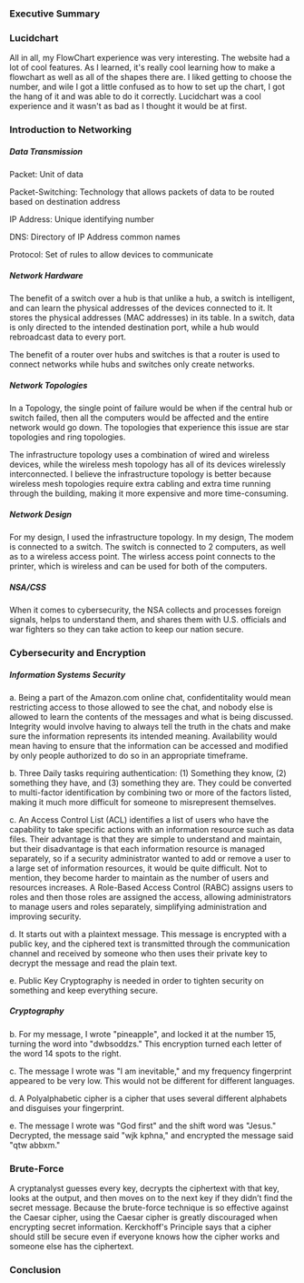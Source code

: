 ### Executive Summary

### Lucidchart
All in all, my FlowChart experience was very interesting. The website had a lot of cool features. As I learned, it's really cool learning how to make a flowchart as well as all of the shapes there are. I liked getting to choose the number, and wile I got a little confused as to how to set up the chart, I got the hang of it and was able to do it correctly. Lucidchart was a cool experience and it wasn't as bad as I thought it would be at first.

### Introduction to Networking

##### Data Transmission

Packet: Unit of data

Packet-Switching: Technology that allows packets of data to be routed based on destination address

IP Address: Unique identifying number

DNS: Directory of IP Address common names

Protocol: Set of rules to allow devices to communicate

##### Network Hardware

The benefit of a switch over a hub is that unlike a hub, a switch is intelligent, and can learn the physical addresses of the devices connected to it. It stores the physical addresses (MAC addresses) in its table. In a switch, data is only directed to the intended destination port, while a hub would rebroadcast data to every port.

The benefit of a router over hubs and switches is that a router is used to connect networks while hubs and switches only create networks.

##### Network Topologies

In a Topology, the single point of failure would be when if the central hub or switch failed, then all the computers would be affected and the entire network would go down. The topologies that experience this issue are star topologies and ring topologies.

The infrastructure topology uses a combination of wired and wireless devices, while the wireless mesh topology has all of its devices wirelessly interconnected. I believe the infrastructure topology is better because wireless mesh topologies require extra cabling and extra time running through the building, making it more expensive and more time-consuming.

##### Network Design

For my design, I used the infrastructure topology. In my design, The modem is connected to a switch. The switch is connected to 2 computers, as well as to a wireless access point. The wirless access point connects to the printer, which is wireless and can be used for both of the computers.

##### NSA/CSS

When it comes to cybersecurity, the NSA collects and processes foreign signals, helps to understand them, and shares them with U.S. officials and war fighters so they can take action to keep our nation secure.

### Cybersecurity and Encryption

##### Information Systems Security

a. Being a part of the Amazon.com online chat, confidentitality would mean restricting access to those allowed to see the chat, and nobody else is allowed to learn the contents of the messages and what is being discussed. Integrity would involve having to always tell the truth in the chats and make sure the information represents its intended meaning. Availability would mean having to ensure that the information can be accessed and modified by only people authorized to do so in an appropriate timeframe.

b. Three Daily tasks requiring authentication: (1) Something they know, (2) something they have, and (3) something they are. They could be converted to multi-factor identification by combining two or more of the factors listed, making it much more difficult for someone to misrepresent themselves.

c. An Access Control List (ACL) identifies a list of users who have the capability to take specific actions with an information resource such as data files. Their advantage is that they are simple to understand and maintain, but their disadvantage is that each information resource is managed separately, so if a security administrator wanted to add or remove a user to a large set of information resources, it would be quite difficult. Not to mention, they become harder to maintain as the number of users and resources increases. A Role-Based Access Control (RABC) assigns users to roles and then those roles are assigned the access, allowing administrators to manage users and roles separately, simplifying administration and improving security.

d. It starts out with a plaintext message. This message is encrypted with a public key, and the ciphered text is transmitted through the communication channel and received by someone who then uses their private key to decrypt the message and read the plain text.

e. Public Key Cryptography is needed in order to tighten security on something and keep everything secure.

##### Cryptography

b. For my message, I wrote "pineapple", and locked it at the number 15, turning the word into "dwbsoddzs." This encryption turned each letter of the word 14 spots to the right.

c. The message I wrote was "I am inevitable," and my frequency fingerprint appeared to be very low. This would not be different for different languages.

d. A Polyalphabetic cipher is a cipher that uses several different alphabets and disguises your fingerprint.

e. The message I wrote was "God first" and the shift word was "Jesus." Decrypted, the message said "wjk kphna," and encrypted the message said "qtw abbxm."

### Brute-Force
A cryptanalyst guesses every key, decrypts the ciphertext with that key, looks at the output, and then moves on to the next key if they didn’t find the secret message. Because the brute-force technique is so effective against the Caesar cipher, using the Caesar cipher is greatly discouraged when encrypting secret information. Kerckhoff's Principle says that a cipher should still be secure even if everyone knows how the cipher works and someone else has the ciphertext.

### Conclusion
